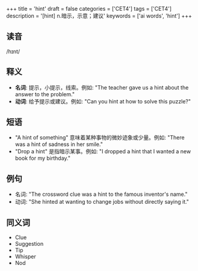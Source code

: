 +++
title = 'hint'
draft = false
categories = ['CET4']
tags = ['CET4']
description = '[hint] n.暗示，示意；建议'
keywords = ['ai words', 'hint']
+++

## 读音
/hɪnt/

## 释义
- **名词**: 提示，小提示，线索。例如: "The teacher gave us a hint about the answer to the problem."
- **动词**: 给予提示或建议。例如: "Can you hint at how to solve this puzzle?"

## 短语
- "A hint of something" 意味着某种事物的微妙迹象或少量。例如: "There was a hint of sadness in her smile."
- "Drop a hint" 是指暗示某事。例如: "I dropped a hint that I wanted a new book for my birthday."

## 例句
- 名词: "The crossword clue was a hint to the famous inventor's name."
- 动词: "She hinted at wanting to change jobs without directly saying it."

## 同义词
- Clue
- Suggestion
- Tip
- Whisper
- Nod
